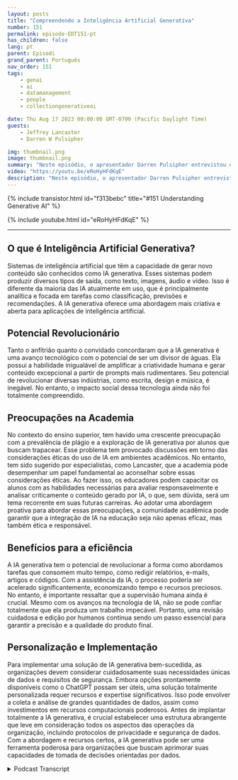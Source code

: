 ```yaml
---
layout: posts
title: "Compreendendo a Inteligência Artificial Generativa"
number: 151
permalink: episode-EDT151-pt
has_children: false
lang: pt
parent: Episodi
grand_parent: Português
nav_order: 151
tags:
    - genai
    - ai
    - datamanagement
    - people
    - collectiongenerativeai

date: Thu Aug 17 2023 00:00:00 GMT-0700 (Pacific Daylight Time)
guests:
    - Jeffrey Lancaster
    - Darren W Pulsipher

img: thumbnail.png
image: thumbnail.png
summary: "Neste episódio, o apresentador Darren Pulsipher entrevistou o Dr. Jeffrey Lancaster da Dell Technologies. A discussão deles se concentrou na inteligência artificial generativa e seu potencial impacto."
video: "https://youtu.be/eRoHyHFdKqE"
description: "Neste episódio, o apresentador Darren Pulsipher entrevistou o Dr. Jeffrey Lancaster da Dell Technologies. A discussão deles se concentrou na inteligência artificial generativa e seu potencial impacto."
---
```


<div>
{% include transistor.html id="f313bebc" title="#151 Understanding Generative AI" %}

{% include youtube.html id="eRoHyHFdKqE" %}
</div>

---

## O que é Inteligência Artificial Generativa?

Sistemas de inteligência artificial que têm a capacidade de gerar novo conteúdo são conhecidos como IA generativa. Esses sistemas podem produzir diversos tipos de saída, como texto, imagens, áudio e vídeo. Isso é diferente da maioria das IA atualmente em uso, que é principalmente analítica e focada em tarefas como classificação, previsões e recomendações. A IA generativa oferece uma abordagem mais criativa e aberta para aplicações de inteligência artificial.

## Potencial Revolucionário

Tanto o anfitrião quanto o convidado concordaram que a IA generativa é uma avanço tecnológico com o potencial de ser um divisor de águas. Ela possui a habilidade inigualável de amplificar a criatividade humana e gerar conteúdo excepcional a partir de prompts mais rudimentares. Seu potencial de revolucionar diversas indústrias, como escrita, design e música, é inegável. No entanto, o impacto social dessa tecnologia ainda não foi totalmente compreendido.

## Preocupações na Academia

No contexto do ensino superior, tem havido uma crescente preocupação com a prevalência de plágio e a exploração de IA generativa por alunos que buscam trapacear. Esse problema tem provocado discussões em torno das considerações éticas do uso de IA em ambientes acadêmicos. No entanto, tem sido sugerido por especialistas, como Lancaster, que a academia pode desempenhar um papel fundamental ao aconselhar sobre essas considerações éticas. Ao fazer isso, os educadores podem capacitar os alunos com as habilidades necessárias para avaliar responsavelmente e analisar criticamente o conteúdo gerado por IA, o que, sem dúvida, será um tema recorrente em suas futuras carreiras. Ao adotar uma abordagem proativa para abordar essas preocupações, a comunidade acadêmica pode garantir que a integração de IA na educação seja não apenas eficaz, mas também ética e responsável.

## Benefícios para a eficiência

A IA generativa tem o potencial de revolucionar a forma como abordamos tarefas que consomem muito tempo, como redigir relatórios, e-mails, artigos e códigos. Com a assistência da IA, o processo poderia ser acelerado significantemente, economizando tempo e recursos preciosos. No entanto, é importante ressaltar que a supervisão humana ainda é crucial. Mesmo com os avanços na tecnologia de IA, não se pode confiar totalmente que ela produza um trabalho impecável. Portanto, uma revisão cuidadosa e edição por humanos continua sendo um passo essencial para garantir a precisão e a qualidade do produto final.

## Personalização e Implementação

Para implementar uma solução de IA generativa bem-sucedida, as organizações devem considerar cuidadosamente suas necessidades únicas de dados e requisitos de segurança. Embora opções prontamente disponíveis como o ChatGPT possam ser úteis, uma solução totalmente personalizada requer recursos e expertise significativos. Isso pode envolver a coleta e análise de grandes quantidades de dados, assim como investimentos em recursos computacionais poderosos. Antes de implantar totalmente a IA generativa, é crucial estabelecer uma estrutura abrangente que leve em consideração todos os aspectos das operações da organização, incluindo protocolos de privacidade e segurança de dados. Com a abordagem e recursos certos, a IA generativa pode ser uma ferramenta poderosa para organizações que buscam aprimorar suas capacidades de tomada de decisões orientadas por dados.



<details>
<summary> Podcast Transcript </summary>

<p></p>

</details>
